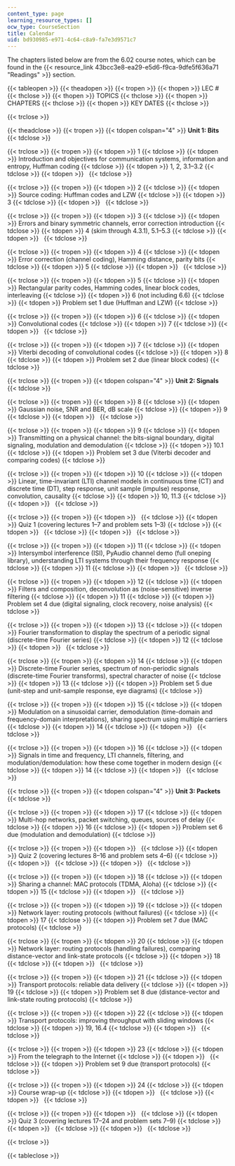 ```yaml
---
content_type: page
learning_resource_types: []
ocw_type: CourseSection
title: Calendar
uid: bd930985-e971-4c64-c8a9-fa7e3d9571c7
---
```


The chapters listed below are from the 6.02 course notes, which can be found in the {{< resource_link 43bcc3e8-ea29-e5d6-f9ca-9dfe5f636a71 "Readings" >}} section.

{{< tableopen >}}
{{< theadopen >}}
{{< tropen >}}
{{< thopen >}}
LEC #
{{< thclose >}}
{{< thopen >}}
TOPICS
{{< thclose >}}
{{< thopen >}}
CHAPTERS
{{< thclose >}}
{{< thopen >}}
KEY DATES
{{< thclose >}}

{{< trclose >}}

{{< theadclose >}}
{{< tropen >}}
{{< tdopen colspan="4" >}}
**Unit 1: Bits**
{{< tdclose >}}

{{< trclose >}}
{{< tropen >}}
{{< tdopen >}}
1
{{< tdclose >}}
{{< tdopen >}}
Introduction and objectives for communication systems, information and entropy, Huffman coding
{{< tdclose >}}
{{< tdopen >}}
1, 2, 3.1–3.2
{{< tdclose >}}
{{< tdopen >}}
 
{{< tdclose >}}

{{< trclose >}}
{{< tropen >}}
{{< tdopen >}}
2
{{< tdclose >}}
{{< tdopen >}}
Source coding: Huffman codes and LZW
{{< tdclose >}}
{{< tdopen >}}
3
{{< tdclose >}}
{{< tdopen >}}
 
{{< tdclose >}}

{{< trclose >}}
{{< tropen >}}
{{< tdopen >}}
3
{{< tdclose >}}
{{< tdopen >}}
Errors and binary symmetric channels, error correction introduction
{{< tdclose >}}
{{< tdopen >}}
4 (skim through 4.3.1), 5.1–5.3
{{< tdclose >}}
{{< tdopen >}}
 
{{< tdclose >}}

{{< trclose >}}
{{< tropen >}}
{{< tdopen >}}
4
{{< tdclose >}}
{{< tdopen >}}
Error correction (channel coding), Hamming distance, parity bits
{{< tdclose >}}
{{< tdopen >}}
5
{{< tdclose >}}
{{< tdopen >}}
 
{{< tdclose >}}

{{< trclose >}}
{{< tropen >}}
{{< tdopen >}}
5
{{< tdclose >}}
{{< tdopen >}}
Rectangular parity codes, Hamming codes, linear block codes, interleaving
{{< tdclose >}}
{{< tdopen >}}
6 (not including 6.6)
{{< tdclose >}}
{{< tdopen >}}
Problem set 1 due (Huffman and LZW)
{{< tdclose >}}

{{< trclose >}}
{{< tropen >}}
{{< tdopen >}}
6
{{< tdclose >}}
{{< tdopen >}}
Convolutional codes
{{< tdclose >}}
{{< tdopen >}}
7
{{< tdclose >}}
{{< tdopen >}}
 
{{< tdclose >}}

{{< trclose >}}
{{< tropen >}}
{{< tdopen >}}
7
{{< tdclose >}}
{{< tdopen >}}
Viterbi decoding of convolutional codes
{{< tdclose >}}
{{< tdopen >}}
8
{{< tdclose >}}
{{< tdopen >}}
Problem set 2 due (linear block codes)
{{< tdclose >}}

{{< trclose >}}
{{< tropen >}}
{{< tdopen colspan="4" >}}
**Unit 2: Signals**
{{< tdclose >}}

{{< trclose >}}
{{< tropen >}}
{{< tdopen >}}
8
{{< tdclose >}}
{{< tdopen >}}
Gaussian noise, SNR and BER, dB scale
{{< tdclose >}}
{{< tdopen >}}
9
{{< tdclose >}}
{{< tdopen >}}
 
{{< tdclose >}}

{{< trclose >}}
{{< tropen >}}
{{< tdopen >}}
9
{{< tdclose >}}
{{< tdopen >}}
Transmitting on a physical channel: the bits-signal boundary, digital signaling, modulation and demodulation
{{< tdclose >}}
{{< tdopen >}}
10.1
{{< tdclose >}}
{{< tdopen >}}
Problem set 3 due (Viterbi decoder and comparing codes)
{{< tdclose >}}

{{< trclose >}}
{{< tropen >}}
{{< tdopen >}}
10
{{< tdclose >}}
{{< tdopen >}}
Linear, time-invariant (LTI) channel models in continuous time (CT) and discrete time (DT), step response, unit sample (impulse) response, convolution, causality
{{< tdclose >}}
{{< tdopen >}}
10, 11.3
{{< tdclose >}}
{{< tdopen >}}
 
{{< tdclose >}}

{{< trclose >}}
{{< tropen >}}
{{< tdopen >}}
 
{{< tdclose >}}
{{< tdopen >}}
Quiz 1 (covering lectures 1–7 and problem sets 1–3)
{{< tdclose >}}
{{< tdopen >}}
 
{{< tdclose >}}
{{< tdopen >}}
 
{{< tdclose >}}

{{< trclose >}}
{{< tropen >}}
{{< tdopen >}}
11
{{< tdclose >}}
{{< tdopen >}}
Intersymbol interference (ISI), PyAudio channel demo (full oneping library), understanding LTI systems through their frequency response
{{< tdclose >}}
{{< tdopen >}}
11
{{< tdclose >}}
{{< tdopen >}}
 
{{< tdclose >}}

{{< trclose >}}
{{< tropen >}}
{{< tdopen >}}
12
{{< tdclose >}}
{{< tdopen >}}
Filters and composition, deconvolution as (noise-sensitive) inverse filtering
{{< tdclose >}}
{{< tdopen >}}
11
{{< tdclose >}}
{{< tdopen >}}
Problem set 4 due (digital signaling, clock recovery, noise analysis)
{{< tdclose >}}

{{< trclose >}}
{{< tropen >}}
{{< tdopen >}}
13
{{< tdclose >}}
{{< tdopen >}}
Fourier transformation to display the spectrum of a periodic signal (discrete-time Fourier series)
{{< tdclose >}}
{{< tdopen >}}
12
{{< tdclose >}}
{{< tdopen >}}
 
{{< tdclose >}}

{{< trclose >}}
{{< tropen >}}
{{< tdopen >}}
14
{{< tdclose >}}
{{< tdopen >}}
Discrete-time Fourier series, spectrum of non-periodic signals (discrete-time Fourier transforms), spectral character of noise
{{< tdclose >}}
{{< tdopen >}}
13
{{< tdclose >}}
{{< tdopen >}}
Problem set 5 due (unit-step and unit-sample response, eye diagrams)
{{< tdclose >}}

{{< trclose >}}
{{< tropen >}}
{{< tdopen >}}
15
{{< tdclose >}}
{{< tdopen >}}
Modulation on a sinusoidal carrier, demodulation (time-domain and frequency-domain interpretations), sharing spectrum using multiple carriers
{{< tdclose >}}
{{< tdopen >}}
14
{{< tdclose >}}
{{< tdopen >}}
 
{{< tdclose >}}

{{< trclose >}}
{{< tropen >}}
{{< tdopen >}}
16
{{< tdclose >}}
{{< tdopen >}}
Signals in time and frequency, LTI channels, filtering, and modulation/demodulation: how these come together in modern design
{{< tdclose >}}
{{< tdopen >}}
14
{{< tdclose >}}
{{< tdopen >}}
 
{{< tdclose >}}

{{< trclose >}}
{{< tropen >}}
{{< tdopen colspan="4" >}}
**Unit 3: Packets**
{{< tdclose >}}

{{< trclose >}}
{{< tropen >}}
{{< tdopen >}}
17
{{< tdclose >}}
{{< tdopen >}}
Multi-hop networks, packet switching, queues, sources of delay
{{< tdclose >}}
{{< tdopen >}}
16
{{< tdclose >}}
{{< tdopen >}}
Problem set 6 due (modulation and demodulation)
{{< tdclose >}}

{{< trclose >}}
{{< tropen >}}
{{< tdopen >}}
 
{{< tdclose >}}
{{< tdopen >}}
Quiz 2 (covering lectures 8–16 and problem sets 4–6)
{{< tdclose >}}
{{< tdopen >}}
 
{{< tdclose >}}
{{< tdopen >}}
 
{{< tdclose >}}

{{< trclose >}}
{{< tropen >}}
{{< tdopen >}}
18
{{< tdclose >}}
{{< tdopen >}}
Sharing a channel: MAC protocols (TDMA, Aloha)
{{< tdclose >}}
{{< tdopen >}}
15
{{< tdclose >}}
{{< tdopen >}}
 
{{< tdclose >}}

{{< trclose >}}
{{< tropen >}}
{{< tdopen >}}
19
{{< tdclose >}}
{{< tdopen >}}
Network layer: routing protocols (without failures)
{{< tdclose >}}
{{< tdopen >}}
17
{{< tdclose >}}
{{< tdopen >}}
Problem set 7 due (MAC protocols)
{{< tdclose >}}

{{< trclose >}}
{{< tropen >}}
{{< tdopen >}}
20
{{< tdclose >}}
{{< tdopen >}}
Network layer: routing protocols (handling failures), comparing distance-vector and link-state protocols
{{< tdclose >}}
{{< tdopen >}}
18
{{< tdclose >}}
{{< tdopen >}}
 
{{< tdclose >}}

{{< trclose >}}
{{< tropen >}}
{{< tdopen >}}
21
{{< tdclose >}}
{{< tdopen >}}
Transport protocols: reliable data delivery
{{< tdclose >}}
{{< tdopen >}}
19
{{< tdclose >}}
{{< tdopen >}}
Problem set 8 due (distance-vector and link-state routing protocols)
{{< tdclose >}}

{{< trclose >}}
{{< tropen >}}
{{< tdopen >}}
22
{{< tdclose >}}
{{< tdopen >}}
Transport protocols: improving throughput with sliding windows
{{< tdclose >}}
{{< tdopen >}}
19, 16.4
{{< tdclose >}}
{{< tdopen >}}
 
{{< tdclose >}}

{{< trclose >}}
{{< tropen >}}
{{< tdopen >}}
23
{{< tdclose >}}
{{< tdopen >}}
From the telegraph to the Internet
{{< tdclose >}}
{{< tdopen >}}
 
{{< tdclose >}}
{{< tdopen >}}
Problem set 9 due (transport protocols)
{{< tdclose >}}

{{< trclose >}}
{{< tropen >}}
{{< tdopen >}}
24
{{< tdclose >}}
{{< tdopen >}}
Course wrap-up
{{< tdclose >}}
{{< tdopen >}}
 
{{< tdclose >}}
{{< tdopen >}}
 
{{< tdclose >}}

{{< trclose >}}
{{< tropen >}}
{{< tdopen >}}
 
{{< tdclose >}}
{{< tdopen >}}
Quiz 3 (covering lectures 17–24 and problem sets 7–9)
{{< tdclose >}}
{{< tdopen >}}
 
{{< tdclose >}}
{{< tdopen >}}
 
{{< tdclose >}}

{{< trclose >}}

{{< tableclose >}}